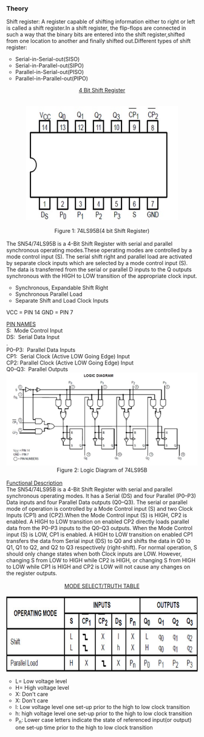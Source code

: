 ### Theory 

 <div class="content" id="experiment-article-section-2-content">                            
 Shift register:&nbsp;A register capable of shifting information either to right or left is called a shift register.In a shift register, the flip-flops are connected in such a way that the binary bits are entered into the shift register,shifted from one location to another and finally shifted out.Different types of shift register:&nbsp;
		  <ul style="list-style:circle">
		  <li>Serial-in-Serial-out(SISO)</li>
		  <li>Serial-in-Parallel-out(SIPO)</li>
		  <li>Parallel-in-Serial-out(PISO)</li>
		  <li>Parallel-in-Parallel-out(PIPO)</li>
		  
</ul>
           
 <div align="center" class="big" style="text-decoration:underline;" >  4 Bit Shift Register </div>
                      
<br />
							<br />
                            <div align="center">
                            <img src="images/4bitshifter.jpg" style="width:400px;height:300px;" />
							<br />
							<br />
							Figure 1:&nbsp;74LS95B(4 bit Shift Register)
							</div> 
                            <br />
 The SN54/74LS95B is a 4-Bit Shift Register with serial and parallel synchronous operating modes.These operating modes are controlled by a mode control input (S). The serial shift right and parallel load are activated by separate clock inputs which are selected by a mode control input (S). The data is transferred from the serial or parallel D inputs to the Q outputs synchronous with the HIGH to LOW transition of the appropriate clock input.
<ul style="list-style:circle">

<li>Synchronous, Expandable Shift Right</li>
<li> Synchronous Parallel Load</li>
<li> Separate Shift and Load Clock Inputs</li>
</ul>

 <!--<div align="left" class="big_gray" style="text-decoration:underline;" >  NOTE </div> The Flatpak version has the
same pinouts (Connection
Diagram) as the Dual In-Line
Package.
CONNECTION DIAGRAM DIP (TOP VIEW)-->
VCC = PIN 14
GND = PIN 7   
<div align="left" class="medium_black" style="text-decoration:underline;" >  PIN NAMES </div>
<div align="left">S:&nbsp; Mode Control Input </div>
<div align="left">DS:&nbsp; Serial Data Input</div>. 
<div align="left">P0–P3:&nbsp; Parallel Data Inputs </div>
<div align="left">CP1:&nbsp; Serial Clock (Active LOW Going Edge) Input </div>
<div align="left">CP2:&nbsp;Parallel Clock (Active LOW Going Edge) Input </div>
<div align="left">Q0–Q3:&nbsp; Parallel Outputs</div>


<!--<div align="left" class="big_gray" style="text-decoration:underline;" >  NOTE </div>
<div align="left">a. 1 TTL Unit Load (U.L.) = 40 mA HIGH/1.6 mA LOW.</div>
<div align="left">b. The Output LOW drive factor is 2.5 U.L. for Military (54) and 5 U.L. for Commercial (74)
Temperature Ranges.</div>
                       <br />
                            <br />
                             </div>-->
 <!-- <div align="center" class="big" style="text-decoration:underline" > SN54/74LS95B </div>-->
<div align="center">
                            <img src="images/logic diagram.jpg" /> 
                            Figure 2:&nbsp;Logic Diagram of 74LS95B
							</div>
                            <br />
                            <div align="left" class="medium_black" style="text-decoration:underline;" >  Functional Description </div>
    The SN54/74LS95B is a 4-Bit Shift Register with serial and parallel synchronous operating modes. It has a Serial (DS) and four Parallel (P0–P3) Data inputs and four Parallel Data outputs (Q0–Q3). The serial or parallel mode of operation is controlled by a Mode Control input (S) and two Clock Inputs (CP1) and (CP2).When the Mode Control input (S) is HIGH, CP2 is enabled. A HIGH to LOW transition on enabled CP2 directly loads parallel
data from the P0–P3 inputs to the Q0–Q3 outputs. When the Mode Control input (S) is LOW, CP1 is enabled. A HIGH to LOW transition on enabled CP1 transfers the data
from Serial input (DS) to Q0 and shifts the data in Q0 to Q1, Q1 to Q2, and Q2 to Q3 respectively (right-shift). For normal operation, S should only change states when both Clock inputs are LOW. However, changing S from LOW to HIGH while CP2 is HIGH, or changing S from HIGH to LOW while CP1 is HIGH and CP2 is LOW will not cause any changes
on the register outputs.
                          
<br />
                            <br />
                             
 <div align="center" class="big" style="text-decoration:underline" > MODE SELECT/TRUTH TABLE </div>
							 <br />
                             <div align="center">
                             <img src="images/exp9truthtable.jpg" style="width:700px;height:200px;" /></div>
							 <ul style="list-style:circle">

<li>L=&nbsp;Low voltage level</li>
<li>H=&nbsp;High voltage level</li>
<li>X:&nbsp;Don't care</li>
<li>X:&nbsp;Don't care</li>
<li>l:&nbsp;Low voltage level one set-up prior to the high to low clock transition</li>
<li>h:&nbsp;high voltage level one set-up prior to the high to low clock transition</li>
<li>P<sub>n</sub>:&nbsp;Lower case letters indicate the state of referenced input(or output) one set-up time prior to the high to low clock transition</li>
</ul>                            
                        </div>